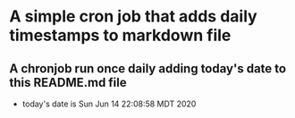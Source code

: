 A simple cron job that adds daily timestamps to markdown file
============================================================
## A chronjob run once daily adding today's date to this README.md file
* today's date is Sun Jun 14 22:08:58 MDT 2020
